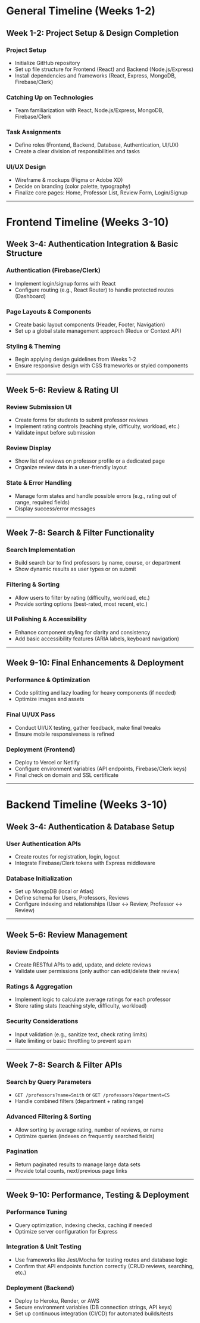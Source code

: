 # General Timeline (Weeks 1-2)

## Week 1-2: Project Setup & Design Completion

### Project Setup
- Initialize GitHub repository  
- Set up file structure for Frontend (React) and Backend (Node.js/Express)  
- Install dependencies and frameworks (React, Express, MongoDB, Firebase/Clerk)  

### Catching Up on Technologies
- Team familiarization with React, Node.js/Express, MongoDB, Firebase/Clerk  

### Task Assignments
- Define roles (Frontend, Backend, Database, Authentication, UI/UX)  
- Create a clear division of responsibilities and tasks  

### UI/UX Design
- Wireframe & mockups (Figma or Adobe XD)  
- Decide on branding (color palette, typography)  
- Finalize core pages: Home, Professor List, Review Form, Login/Signup  

---

# Frontend Timeline (Weeks 3-10)

## Week 3-4: Authentication Integration & Basic Structure

### Authentication (Firebase/Clerk)
- Implement login/signup forms with React  
- Configure routing (e.g., React Router) to handle protected routes (Dashboard)  

### Page Layouts & Components
- Create basic layout components (Header, Footer, Navigation)  
- Set up a global state management approach (Redux or Context API)  

### Styling & Theming
- Begin applying design guidelines from Weeks 1-2  
- Ensure responsive design with CSS frameworks or styled components  

---

## Week 5-6: Review & Rating UI

### Review Submission UI
- Create forms for students to submit professor reviews  
- Implement rating controls (teaching style, difficulty, workload, etc.)  
- Validate input before submission  

### Review Display
- Show list of reviews on professor profile or a dedicated page  
- Organize review data in a user-friendly layout  

### State & Error Handling
- Manage form states and handle possible errors (e.g., rating out of range, required fields)  
- Display success/error messages  

---

## Week 7-8: Search & Filter Functionality

### Search Implementation
- Build search bar to find professors by name, course, or department  
- Show dynamic results as user types or on submit  

### Filtering & Sorting
- Allow users to filter by rating (difficulty, workload, etc.)  
- Provide sorting options (best-rated, most recent, etc.)  

### UI Polishing & Accessibility
- Enhance component styling for clarity and consistency  
- Add basic accessibility features (ARIA labels, keyboard navigation)  

---

## Week 9-10: Final Enhancements & Deployment

### Performance & Optimization
- Code splitting and lazy loading for heavy components (if needed)  
- Optimize images and assets  

### Final UI/UX Pass
- Conduct UI/UX testing, gather feedback, make final tweaks  
- Ensure mobile responsiveness is refined  

### Deployment (Frontend)
- Deploy to Vercel or Netlify  
- Configure environment variables (API endpoints, Firebase/Clerk keys)  
- Final check on domain and SSL certificate  

---

# Backend Timeline (Weeks 3-10)

## Week 3-4: Authentication & Database Setup

### User Authentication APIs
- Create routes for registration, login, logout  
- Integrate Firebase/Clerk tokens with Express middleware  

### Database Initialization
- Set up MongoDB (local or Atlas)  
- Define schema for Users, Professors, Reviews  
- Configure indexing and relationships (User ↔ Review, Professor ↔ Review)  

---

## Week 5-6: Review Management

### Review Endpoints
- Create RESTful APIs to add, update, and delete reviews  
- Validate user permissions (only author can edit/delete their review)  

### Ratings & Aggregation
- Implement logic to calculate average ratings for each professor  
- Store rating stats (teaching style, difficulty, workload)  

### Security Considerations
- Input validation (e.g., sanitize text, check rating limits)  
- Rate limiting or basic throttling to prevent spam  

---

## Week 7-8: Search & Filter APIs

### Search by Query Parameters
- `GET /professors?name=Smith` or `GET /professors?department=CS`  
- Handle combined filters (department + rating range)  

### Advanced Filtering & Sorting
- Allow sorting by average rating, number of reviews, or name  
- Optimize queries (indexes on frequently searched fields)  

### Pagination
- Return paginated results to manage large data sets  
- Provide total counts, next/previous page links  

---

## Week 9-10: Performance, Testing & Deployment

### Performance Tuning
- Query optimization, indexing checks, caching if needed  
- Optimize server configuration for Express  

### Integration & Unit Testing
- Use frameworks like Jest/Mocha for testing routes and database logic  
- Confirm that API endpoints function correctly (CRUD reviews, searching, etc.)  

### Deployment (Backend)
- Deploy to Heroku, Render, or AWS  
- Secure environment variables (DB connection strings, API keys)  
- Set up continuous integration (CI/CD) for automated builds/tests  
